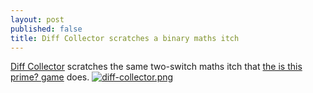 ```yaml
---
layout: post
published: false
title: Diff Collector scratches a binary maths itch
---
```

[Diff Collector](http://mkagenius.github.io/) scratches the same two-switch maths itch that [the is this prime? game](http://isthisprime.com/game/) does.
[![diff-collector.png]({{site.url}}/assets/media/diff-collector.png)](http://mkagenius.github.io/)
